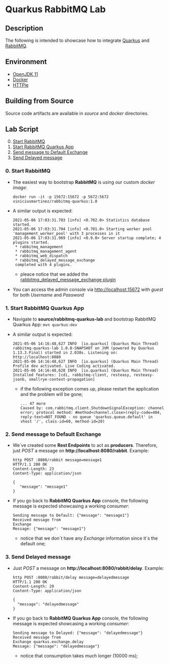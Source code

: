 # Quarkus RabbitMQ Lab

## Description

The following is intended to showcase how to integrate [Quarkus](https://quarkus.io/) and [RabbitMQ](https://www.rabbitmq.com/).

## Environment

- [OpenJDK 11](https://openjdk.java.net/projects/jdk/11/)
- [Docker](https://www.docker.com/)
- [HTTPie](https://httpie.io/)

## Building from Source

Source code artifacts are available in *source* and *docker* directories.

## Lab Script

0. [Start RabbitMQ](#demo-step-start-rabbitmq)
1. [Start RabbitMQ Quarkus App](#demo-step-start-rabbitmq-quarkus-app)
2. [Send message to Default Exchange](#demo-step-send-message-default)
3. [Send Delayed message](#demo-step-send-delayed-message)

### 0. Start RabbitMQ <a name="demo-step-start-rabbitmq"/>

* The easiest way to bootstrap **RabbitMQ** is using our custom *docker image*:   

  `docker run -it -p 15672:15672 -p 5672:5672 viniciusmartinez/rabbitmq-quarkus:1.0`

* A similar output is expected:

  ```
  2021-05-06 17:03:31.703 [info] <0.702.0> Statistics database started.
  2021-05-06 17:03:31.704 [info] <0.701.0> Starting worker pool 'management_worker_pool' with 3 processes in it
  2021-05-06 17:03:31.969 [info] <0.9.0> Server startup complete; 4 plugins started.
   * rabbitmq_management
   * rabbitmq_management_agent
   * rabbitmq_web_dispatch
   * rabbitmq_delayed_message_exchange
   completed with 4 plugins.
  ```
  * pleace notice that we added the [rabbitmq_delayed_message_exchange plugin](https://github.com/rabbitmq/rabbitmq-delayed-message-exchange)

* You can access the admin console via [http://localhost:15672](http://localhost:15672) with *guest* for both *Username* and *Password*

### 1. Start RabbitMQ Quarkus App <a name="demo-step-start-rabbitmq-quarkus-app"/>

* Navigate to **source/rabbitmq-quarkus-lab** and bootstrap RabbitMQ Quarkus App: `mvn quarkus:dev`

* A similar output is expected:

  ```
  2021-05-06 14:16:48,627 INFO  [io.quarkus] (Quarkus Main Thread) rabbitmq-quarkus-lab 1.0.0-SNAPSHOT on JVM (powered by Quarkus 1.13.3.Final) started in 2.038s. Listening on: http://localhost:8080
  2021-05-06 14:16:48,627 INFO  [io.quarkus] (Quarkus Main Thread) Profile dev activated. Live Coding activated.
  2021-05-06 14:16:48,628 INFO  [io.quarkus] (Quarkus Main Thread) Installed features: [cdi, rabbitmq-client, resteasy, resteasy-jsonb, smallrye-context-propagation]
  ```

  * if the following exception comes up, please restart the application and the problem will be gone;

    ```
    ... 47 more
    Caused by: com.rabbitmq.client.ShutdownSignalException: channel error; protocol method: #method<channel.close>(reply-code=404, reply-text=NOT_FOUND - no queue 'quarkus.queue.default' in vhost '/', class-id=60, method-id=20)
    ```

### 2. Send message to Default Exchange <a name="demo-step-send-message-default"/>

* We´ve created some **Rest Endpoints** to act as **producers**. Therefore, just *POST* a message on **http://localhost:8080/rabbit**. Example:

  ```
  http POST :8080/rabbit message=message1
  HTTP/1.1 200 OK
  Content-Length: 23
  Content-Type: application/json

  {
     "message": "message1"
  }
  ```

* If you go back to **RabbitMQ Quarkus App** console, the following message is expected showcasing a working *consumer*:

  ```
  Sending message to Default: {"message": "message1"}
  Received message from
  Exchange
  Message: {"message": "message1"}
  ```

  * notice that we don´t have any *Exchange* information since it´s the default one;

### 3. Send Delayed message <a name="demo-step-send-delayed-message"/>

* Just *POST* a message on **http://localhost:8080/rabbit/delay**. Example:

  ```
  http POST :8080/rabbit/delay message=delayedmessage
  HTTP/1.1 200 OK
  Content-Length: 29
  Content-Type: application/json

  {
    "message": "delayedmessage"
  }
  ```

* If you go back to **RabbitMQ Quarkus App** console, the following message is expected showcasing a working *consumer*:

  ```
  Sending message to Delayed: {"message": "delayedmessage"}
  Received message from
  Exchange quarkus.exchange.delay
  Message: {"message": "delayedmessage"}
  ```

  * notice that consumption takes much longer (10000 ms);
